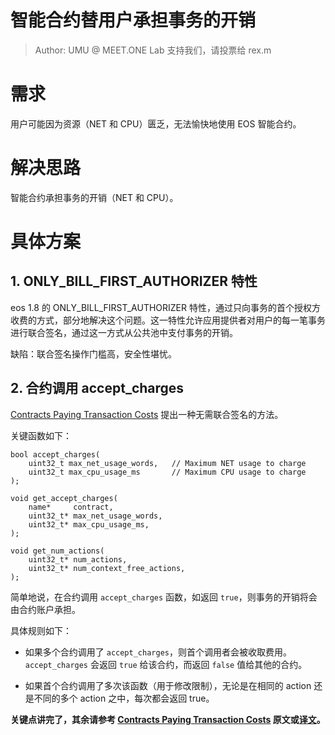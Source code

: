 # 智能合约替用户承担事务的开销

> Author: UMU @ MEET.ONE Lab
> 支持我们，请投票给 rex.m

# 需求

用户可能因为资源（NET 和 CPU）匮乏，无法愉快地使用 EOS 智能合约。

# 解决思路

智能合约承担事务的开销（NET 和 CPU）。

# 具体方案

## 1. ONLY_BILL_FIRST_AUTHORIZER 特性

eos 1.8 的 ONLY_BILL_FIRST_AUTHORIZER 特性，通过只向事务的首个授权方收费的方式，部分地解决这个问题。这一特性允许应用提供者对用户的每一笔事务进行联合签名，通过这一方式从公共池中支付事务的开销。

缺陷：联合签名操作门槛高，安全性堪忧。

## 2. 合约调用 accept_charges

[Contracts Paying Transaction Costs][cptc] 提出一种无需联合签名的方法。

关键函数如下：

```
bool accept_charges(
    uint32_t max_net_usage_words,   // Maximum NET usage to charge
    uint32_t max_cpu_usage_ms       // Maximum CPU usage to charge
);

void get_accept_charges(
    name*     contract,
    uint32_t* max_net_usage_words,
    uint32_t* max_cpu_usage_ms,
);

void get_num_actions(
    uint32_t* num_actions,
    uint32_t* num_context_free_actions,
);
```

简单地说，在合约调用 `accept_charges` 函数，如返回 `true`，则事务的开销将会由合约账户承担。

具体规则如下：

- 如果多个合约调用了 `accept_charges`，则首个调用者会被收取费用。`accept_charges` 会返回 `true` 给该合约，而返回 `false` 值给其他的合约。

- 如果首个合约调用了多次该函数（用于修改限制），无论是在相同的 action 还是不同的多个 action 之中，每次都会返回 true。

**关键点讲完了，其余请参考 [Contracts Paying Transaction Costs][cptc] 原文或[译文](https://bihu.com/article/1522267629)。**

[cptc]: https://github.com/EOSIO/spec-repo/blob/master/esr_contract_pays.md
